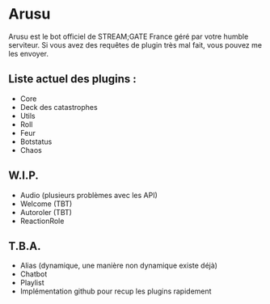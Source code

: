 # Arusu
Arusu est le bot officiel de STREAM;GATE France géré par votre humble serviteur.
Si vous avez des requêtes de plugin très mal fait, vous pouvez me les envoyer.

## Liste actuel des plugins :
- Core
- Deck des catastrophes
- Utils
- Roll
- Feur
- Botstatus
- Chaos

## W.I.P.
- Audio (plusieurs problèmes avec les API)
- Welcome (TBT)
- Autoroler (TBT)
- ReactionRole

## T.B.A.

- Alias (dynamique, une manière non dynamique existe déjà)
- Chatbot
- Playlist
- Implémentation github pour recup les plugins rapidement

